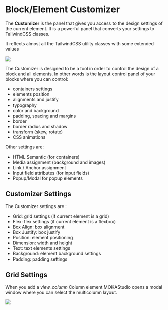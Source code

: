 # Block/Element Customizer

The **Customizer** is the panel that gives you access to the design settings of the current element.
It is a powerful panel that converts your settings to TailwindCSS classes.

It reflects almost all the TailwindCSS utility classes with some extended values

<img src="https://res.cloudinary.com/moodgiver/image/upload/v1609820115/moka_editor_tailwind_panel_e999e42ad8.png"/>


The Customizer is designed to be a tool in order to control the design of a block and all elements.
In other words is the layout control panel of your blocks where you can control:

- containers settings
- elements position
- alignments and justify
- typography
- color and background
- padding, spacing and margins
- border
- border radius and shadow
- transform (skew, rotate)
- CSS animations

Other settings are:
- HTML Semantic (for containers)
- Media assignment (background and images)
- Link / Anchor assignment
- Input field attributes (for input fields)
- Popup/Modal for popup elements


## Customizer Settings

The Customizer settings are :

- Grid: grid settings (if current element is a grid)
- Flex: flex settings (if current element is a flexbox)
- Box Align: box alignment
- Box Justify: box justify
- Position: element positioning
- Dimension: width and height
- Text: text elements settings
- Background: element background settings
- Padding: padding settings

## Grid Settings

When you add a <i class="material-icons">view_column</i> Column element MOKAStudio opens a modal window where you can select the multicolumn layout.

<img src="https://res.cloudinary.com/moodgiver/image/upload/v1610464432/moka_editor_grid_templates_564658ec7d.png"/>